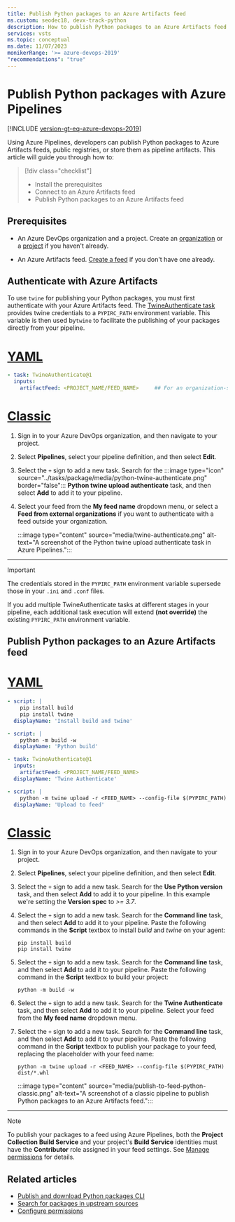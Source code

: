 ```yaml
---
title: Publish Python packages to an Azure Artifacts feed
ms.custom: seodec18, devx-track-python
description: How to publish Python packages to an Azure Artifacts feed using Azure Pipelines
services: vsts
ms.topic: conceptual
ms.date: 11/07/2023
monikerRange: '>= azure-devops-2019'
"recommendations": "true"
---
```


# Publish Python packages with Azure Pipelines

[!INCLUDE [version-gt-eq-azure-devops-2019](../../includes/version-gt-eq-2019.md)]

Using Azure Pipelines, developers can publish Python packages to Azure Artifacts feeds, public registries, or store them as pipeline artifacts. This article will guide you through how to: 

> [!div class="checklist"]  
> * Install the prerequisites 
> * Connect to an Azure Artifacts feed
> * Publish Python packages to an Azure Artifacts feed

## Prerequisites

- An Azure DevOps organization and a project. Create an [organization](../../organizations/accounts/create-organization.md) or a [project](../../organizations/projects/create-project.md#create-a-project) if you haven't already.

- An Azure Artifacts feed. [Create a feed](../../artifacts/concepts/feeds.md#create-public-feeds) if you don't have one already.

## Authenticate with Azure Artifacts

To use `twine` for publishing your Python packages, you must first authenticate with your Azure Artifacts feed. The [TwineAuthenticate task](/azure/devops/pipelines/tasks/reference/twine-authenticate-v1) provides twine credentials to a `PYPIRC_PATH` environment variable. This variable is then used by`twine` to facilitate the publishing of your packages directly from your pipeline.

# [YAML](#tab/yaml)

```yaml
- task: TwineAuthenticate@1
  inputs:
    artifactFeed: <PROJECT_NAME/FEED_NAME>     ## For an organization-scoped feed, artifactFeed: <FEED_NAME>
```

# [Classic](#tab/classic)

1. Sign in to your Azure DevOps organization, and then navigate to your project.

1. Select **Pipelines**, select your pipeline definition, and then select **Edit**.

1. Select the `+` sign to add a new task. Search for the :::image type="icon" source="../tasks/package/media/python-twine-authenticate.png" border="false"::: **Python twine upload authenticate** task, and then select **Add** to add it to your pipeline.

1. Select your feed from the **My feed name** dropdown menu, or select a **Feed from external organizations** if you want to authenticate with a feed outside your organization.

    :::image type="content" source="media/twine-authenticate.png" alt-text="A screenshot of the Python twine upload authenticate task in Azure Pipelines.":::

* * *

> [!IMPORTANT]
> The credentials stored in the `PYPIRC_PATH` environment variable supersede those in your `.ini` and `.conf` files.  
>
> If you add multiple TwineAuthenticate tasks at different stages in your pipeline, each additional task execution will extend **(not override)** the existing `PYPIRC_PATH` environment variable.

## Publish Python packages to an Azure Artifacts feed

# [YAML](#tab/yaml)

```YAML
- script: |
    pip install build
    pip install twine
  displayName: 'Install build and twine'

- script: |
    python -m build -w
  displayName: 'Python build'

- task: TwineAuthenticate@1
  inputs:
    artifactFeed: <PROJECT_NAME/FEED_NAME>
  displayName: 'Twine Authenticate'

- script: |
    python -m twine upload -r <FEED_NAME> --config-file $(PYPIRC_PATH) dist/*.whl
  displayName: 'Upload to feed'
```

# [Classic](#tab/classic)

1. Sign in to your Azure DevOps organization, and then navigate to your project.

1. Select **Pipelines**, select your pipeline definition, and then select **Edit**.

1. Select the `+` sign to add a new task. Search for the **Use Python version** task, and then select **Add** to add it to your pipeline. In this example we're setting the **Version spec** to *>= 3.7*.

1. Select the `+` sign to add a new task. Search for the **Command line** task, and then select **Add** to add it to your pipeline. Paste the following commands in the **Script** textbox to install *build* and *twine* on your agent:

    ```command
    pip install build
    pip install twine
    ```

1. Select the `+` sign to add a new task. Search for the **Command line** task, and then select **Add** to add it to your pipeline. Paste the following command in the **Script** textbox to build your project:

    ```command
    python -m build -w
    ```

1. Select the `+` sign to add a new task. Search for the **Twine Authenticate** task, and then select **Add** to add it to your pipeline. Select your feed from the **My feed name** dropdown menu.

1. Select the `+` sign to add a new task. Search for the **Command line** task, and then select **Add** to add it to your pipeline. Paste the following command in the **Script** textbox to publish your package to your feed, replacing the placeholder with your feed name:
 
    ```command
    python -m twine upload -r <FEED_NAME> --config-file $(PYPIRC_PATH) dist/*.whl
    ```

    :::image type="content" source="media/publish-to-feed-python-classic.png" alt-text="A screenshot of a classic pipeline to publish Python packages to an Azure Artifacts feed.":::

* * *

> [!NOTE]
> To publish your packages to a feed using Azure Pipelines, both the **Project Collection Build Service** and your project's **Build Service** identities must have the **Contributor** role assigned in your feed settings. See [Manage permissions](../../artifacts/feeds/feed-permissions.md) for details.

## Related articles

- [Publish and download Python packages CLI](../../artifacts/quickstarts/python-cli.md)
- [Search for packages in upstream sources](../../artifacts/how-to/search-upstream.md)
- [Configure permissions](../../artifacts/feeds/feed-permissions.md)

